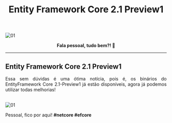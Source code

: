 ﻿---
title: "Entity Framework Core 2.1 Preview1"
comments: true
excerpt_separator: "Ler mais"
categories:
  - Dica
toc_label: "Começando"
---

![01]({{site.url}}{{site.baseurl}}/assets/images/preview1.jpg)

<center><strong>Fala pessoal, tudo bem?! 💚</strong></center>
<hr>

## Entity Framework Core 2.1 Preview1

<div style="text-align: justify;">
Essa sem dúvidas é uma ótima notícia, pois é, os binários do EntityFramework Core 2.1-Preview1 já estão disponíveis, agora já podemos utilizar todas melhorias!<br>
</div>
<br>

![01]({{site.url}}{{site.baseurl}}/assets/images/EFCorePreview1.PNG)

Pessoal, fico por aqui! <strong>#netcore #efcore</strong>
